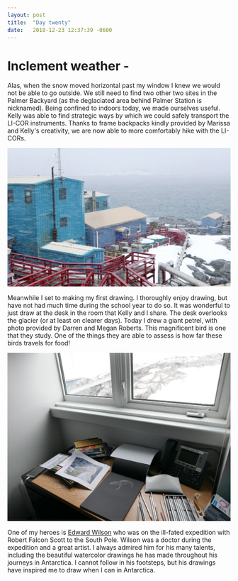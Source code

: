 ```yaml
---
layout: post
title:  "Day twenty"
date:   2018-12-23 12:37:39 -0600
---
```

# Inclement weather - 
Alas, when the snow moved horizontal past my window I knew we would not be able to go outside. We still need to find two other two sites in the Palmer Backyard (as the deglaciated area behind Palmer Station is nicknamed). Being confined to indoors today, we made ourselves useful. Kelly was able to find strategic ways by which we could safely transport the LI-COR instruments. Thanks to frame backpacks kindly provided by Marissa and Kelly's creativity, we are now able to more comfortably hike with the LI-CORs.

![Inclement weather](/assets/blog_photos/181223/p1060655.jpg)

Meanwhile I set to making my first drawing. I thoroughly enjoy drawing, but have not had much time during the school year to do so. It was wonderful to just draw at the desk in the room that Kelly and I share. The desk overlooks the glacier (or at least on clearer days). Today I drew a giant petrel, with photo provided by Darren and Megan Roberts. This magnificent bird is one that they study. One of the things they are able to assess is how far these birds travels for food!

![Inclement weather](/assets/blog_photos/181223/p1060660.jpg)

One of my heroes is [Edward Wilson](https://www.edwardawilson.com/) who was on the ill-fated expedition with Robert Falcon Scott to the South Pole. Wilson was a doctor during the expedition and a great artist. I always admired him for his many talents, including the beautiful watercolor drawings he has made throughout his journeys in Antarctica. I cannot follow in his footsteps, but his drawings have inspired me to draw when I can in Antarctica.

